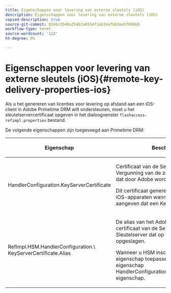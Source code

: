 ```yaml
---
title: Eigenschappen voor levering van externe sleutels (iOS)
description: Eigenschappen voor levering van externe sleutels (iOS)
copied-description: true
source-git-commit: 02ebc3548a254b2a6554f1ab34afbb3ea5f09bb8
workflow-type: tm+mt
source-wordcount: '113'
ht-degree: 0%

---
```


# Eigenschappen voor levering van externe sleutels (iOS){#remote-key-delivery-properties-ios}

Als u het genereren van licenties voor levering op afstand aan een iOS-client in Adobe Primetime DRM wilt ondersteunen, moet u het sleutelservercertificaat opgeven in het dialoogvenster `flashaccess-refimpl.properties` bestand.

De volgende eigenschappen zijn toegevoegd aan Primetime DRM:

<table frame="all" colsep="1" rowsep="1" class="+ topic/table adobe-d/table " id="table_xz2_lwy_n4"> 
 <thead class="- topic/thead "> 
  <tr rowsep="1" class="- topic/row "> 
   <th colname="1" class="- topic/entry entry"> <p class="- topic/p ">Eigenschap </p> </th> 
   <th colname="2" class="- topic/entry entry"> <p class="- topic/p ">Beschrijving </p> </th> 
  </tr> 
 </thead>
 <tbody class="- topic/tbody "> 
  <tr rowsep="1" class="- topic/row "> 
   <td colname="1" class="- topic/entry "><span class="codeph"> HandlerConfiguration.KeyServerCertificate</span> </td> 
   <td colname="2" class="- topic/entry "> <p>Certificaat van de Server van de Vergunning van de zeer belangrijke server dat door Adobe wordt uitgegeven. </p> <p>Dit certificaat genereert licenties voor iOS-apparaten wanneer de metagegevens aangeven dat een Key Server is vereist. </p> </td> 
  </tr> 
  <tr rowsep="0" class="- topic/row "> 
   <td colname="1" class="- topic/entry "><span class="codeph"> RefImpl.HSM.HandlerConfiguration.\ KeyServerCertificate.Alias</span> </td> 
   <td colname="2" class="- topic/entry "> <p>De alias van het Adobe-uitgegeven certificaat van de Server van een Sleutelserver dat op HSM wordt opgeslagen. </p> <p>Wanneer u HSM inschakelt, kunt u deze eigenschap toepassen in plaats van de eigenschap <span class="codeph"> HandlerConfiguration.KeyServerCertificate</span> eigenschap. </p> </td> 
  </tr> 
 </tbody> 
</table>
